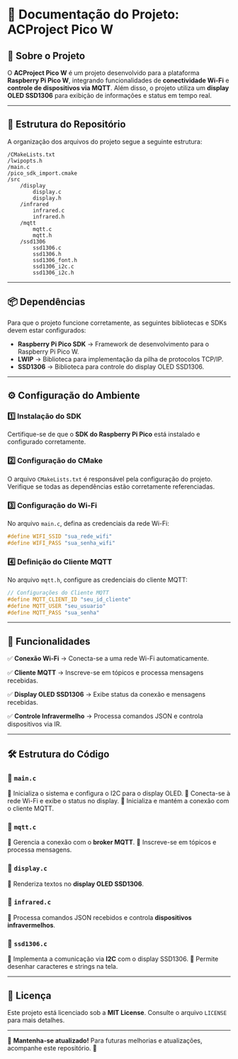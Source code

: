 # 📌 Documentação do Projeto: ACProject Pico W

## 📖 Sobre o Projeto
O **ACProject Pico W** é um projeto desenvolvido para a plataforma **Raspberry Pi Pico W**, integrando funcionalidades de **conectividade Wi-Fi** e **controle de dispositivos via MQTT**. Além disso, o projeto utiliza um **display OLED SSD1306** para exibição de informações e status em tempo real.

---

## 📂 Estrutura do Repositório
A organização dos arquivos do projeto segue a seguinte estrutura:

```
/CMakeLists.txt
/lwipopts.h
/main.c
/pico_sdk_import.cmake
/src
    /display
        display.c
        display.h
    /infrared
        infrared.c
        infrared.h
    /mqtt
        mqtt.c
        mqtt.h
    /ssd1306
        ssd1306.c
        ssd1306.h
        ssd1306_font.h
        ssd1306_i2c.c
        ssd1306_i2c.h
```

---

## 📦 Dependências
Para que o projeto funcione corretamente, as seguintes bibliotecas e SDKs devem estar configurados:

- **Raspberry Pi Pico SDK** → Framework de desenvolvimento para o Raspberry Pi Pico W.
- **LWIP** → Biblioteca para implementação da pilha de protocolos TCP/IP.
- **SSD1306** → Biblioteca para controle do display OLED SSD1306.

---

## ⚙️ Configuração do Ambiente

### 1️⃣ Instalação do SDK
Certifique-se de que o **SDK do Raspberry Pi Pico** está instalado e configurado corretamente.

### 2️⃣ Configuração do CMake
O arquivo `CMakeLists.txt` é responsável pela configuração do projeto. Verifique se todas as dependências estão corretamente referenciadas.

### 3️⃣ Configuração do Wi-Fi
No arquivo `main.c`, defina as credenciais da rede Wi-Fi:
```c
#define WIFI_SSID "sua_rede_wifi"
#define WIFI_PASS "sua_senha_wifi"
```

### 4️⃣ Definição do Cliente MQTT
No arquivo `mqtt.h`, configure as credenciais do cliente MQTT:
```c
// Configurações do Cliente MQTT
#define MQTT_CLIENT_ID "seu_id_cliente"
#define MQTT_USER "seu_usuario"
#define MQTT_PASS "sua_senha"
```

---

## 🚀 Funcionalidades
✅ **Conexão Wi-Fi** → Conecta-se a uma rede Wi-Fi automaticamente.

✅ **Cliente MQTT** → Inscreve-se em tópicos e processa mensagens recebidas.

✅ **Display OLED SSD1306** → Exibe status da conexão e mensagens recebidas.

✅ **Controle Infravermelho** → Processa comandos JSON e controla dispositivos via IR.

---

## 🛠️ Estrutura do Código

### 📌 `main.c`
🔹 Inicializa o sistema e configura o I2C para o display OLED.
🔹 Conecta-se à rede Wi-Fi e exibe o status no display.
🔹 Inicializa e mantém a conexão com o cliente MQTT.

### 📌 `mqtt.c`
🔹 Gerencia a conexão com o **broker MQTT**.
🔹 Inscreve-se em tópicos e processa mensagens.

### 📌 `display.c`
🔹 Renderiza textos no **display OLED SSD1306**.

### 📌 `infrared.c`
🔹 Processa comandos JSON recebidos e controla **dispositivos infravermelhos**.

### 📌 `ssd1306.c`
🔹 Implementa a comunicação via **I2C** com o display SSD1306.
🔹 Permite desenhar caracteres e strings na tela.

---

## 📜 Licença
Este projeto está licenciado sob a **MIT License**. Consulte o arquivo `LICENSE` para mais detalhes.

---

📌 **Mantenha-se atualizado!** Para futuras melhorias e atualizações, acompanhe este repositório. 🚀

